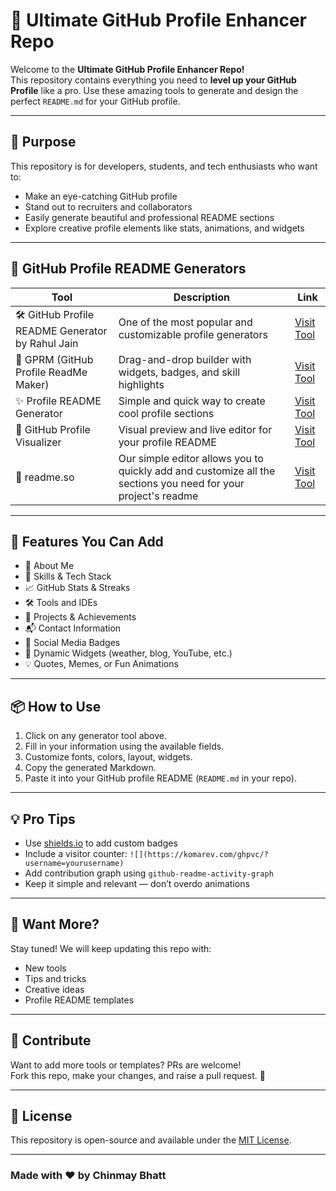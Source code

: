 # 🚀 Ultimate GitHub Profile Enhancer Repo

Welcome to the **Ultimate GitHub Profile Enhancer Repo!**  
This repository contains everything you need to **level up your GitHub Profile** like a pro. Use these amazing tools to generate and design the perfect `README.md` for your GitHub profile.

---

## 🎯 Purpose

This repository is for developers, students, and tech enthusiasts who want to:

- Make an eye-catching GitHub profile
- Stand out to recruiters and collaborators
- Easily generate beautiful and professional README sections
- Explore creative profile elements like stats, animations, and widgets

---

## 🔧 GitHub Profile README Generators

| Tool | Description | Link |
|------|-------------|------|
| 🛠️ GitHub Profile README Generator by Rahul Jain | One of the most popular and customizable profile generators | [Visit Tool](https://rahuldkjain.github.io/gh-profile-readme-generator/) |
| 🌟 GPRM (GitHub Profile ReadMe Maker) | Drag-and-drop builder with widgets, badges, and skill highlights | [Visit Tool](https://gprm.itsvg.in) |
| ✨ Profile README Generator | Simple and quick way to create cool profile sections | [Visit Tool](https://profile-readme-generator.com) |
| 🧩 GitHub Profile Visualizer | Visual preview and live editor for your profile README | [Visit Tool](https://githubprofile.com) |
| 📧 readme.so | Our simple editor allows you to quickly add and customize all the sections you need for your project's readme | [Visit Tool](https://readme.so) |


---

## 📝 Features You Can Add

- 📌 About Me
- 🧠 Skills & Tech Stack
- 📈 GitHub Stats & Streaks
- 🛠️ Tools and IDEs
- 🎯 Projects & Achievements
- 📬 Contact Information
- 🔗 Social Media Badges
- 🧮 Dynamic Widgets (weather, blog, YouTube, etc.)
- 💡 Quotes, Memes, or Fun Animations

---

## 📦 How to Use

1. Click on any generator tool above.
2. Fill in your information using the available fields.
3. Customize fonts, colors, layout, widgets.
4. Copy the generated Markdown.
5. Paste it into your GitHub profile README (`README.md` in your repo).

---

## 💡 Pro Tips

- Use [shields.io](https://shields.io/) to add custom badges
- Include a visitor counter: `![](https://komarev.com/ghpvc/?username=yourusername)`
- Add contribution graph using `github-readme-activity-graph`
- Keep it simple and relevant — don’t overdo animations

---

## 🧠 Want More?

Stay tuned! We will keep updating this repo with:
- New tools
- Tips and tricks
- Creative ideas
- Profile README templates

---

## 🙌 Contribute

Want to add more tools or templates? PRs are welcome!  
Fork this repo, make your changes, and raise a pull request. 🌱

---

## 📌 License

This repository is open-source and available under the [MIT License](LICENSE).

---

### Made with ❤️ by Chinmay Bhatt
